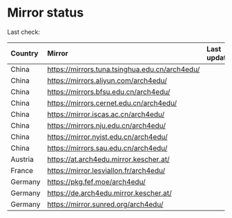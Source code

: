 <script src="./time.js"></script>
# Mirror status
Last check: <script type="text/javascript">localize(1711307724.1435387);</script>

|Country|Mirror|Last update|
|:------|:-----|:----------|
|China|https://mirrors.tuna.tsinghua.edu.cn/arch4edu/|<script type="text/javascript">localize(1711261770);</script>|
|China|https://mirrors.aliyun.com/arch4edu/|<script type="text/javascript">localize(1711261770);</script>|
|China|https://mirrors.bfsu.edu.cn/arch4edu/|<script type="text/javascript">localize(1711261770);</script>|
|China|https://mirrors.cernet.edu.cn/arch4edu/|<script type="text/javascript">localize(1711261770);</script>|
|China|https://mirror.iscas.ac.cn/arch4edu/|<script type="text/javascript">localize(1711261770);</script>|
|China|https://mirrors.nju.edu.cn/arch4edu/|<script type="text/javascript">localize(1711218544);</script>|
|China|https://mirror.nyist.edu.cn/arch4edu/|<script type="text/javascript">localize(1711261770);</script>|
|China|https://mirrors.sau.edu.cn/arch4edu/|<script type="text/javascript">localize(1711261770);</script>|
|Austria|https://at.arch4edu.mirror.kescher.at/|<script type="text/javascript">localize(1711261770);</script>|
|France|https://mirror.lesviallon.fr/arch4edu/|<script type="text/javascript">localize(1711261770);</script>|
|Germany|https://pkg.fef.moe/arch4edu/|<script type="text/javascript">localize(1711261770);</script>|
|Germany|https://de.arch4edu.mirror.kescher.at/|<script type="text/javascript">localize(1711261770);</script>|
|Germany|https://mirror.sunred.org/arch4edu/|<script type="text/javascript">localize(1711261770);</script>|

<script src="./tablefilter/tablefilter.js"></script>
<script src="./table.js"></script>